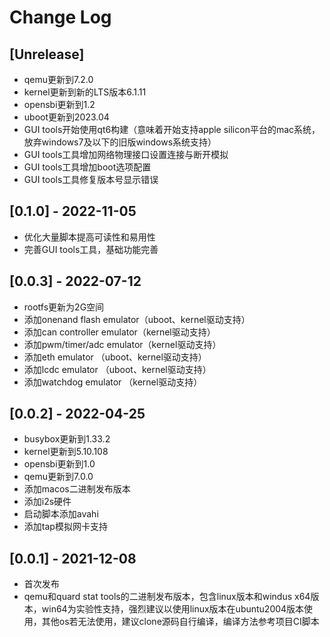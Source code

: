 # Change Log

## [Unrelease]

- qemu更新到7.2.0
- kernel更新到新的LTS版本6.1.11
- opensbi更新到1.2
- uboot更新到2023.04
- GUI tools开始使用qt6构建（意味着开始支持apple silicon平台的mac系统，放弃windows7及以下的旧版windows系统支持）
- GUI tools工具增加网络物理接口设置连接与断开模拟
- GUI tools工具增加boot选项配置
- GUI tools工具修复版本号显示错误

## [0.1.0] - 2022-11-05

- 优化大量脚本提高可读性和易用性
- 完善GUI tools工具，基础功能完善

## [0.0.3] - 2022-07-12

- rootfs更新为2G空间
- 添加onenand flash emulator（uboot、kernel驱动支持）
- 添加can controller emulator（kernel驱动支持）
- 添加pwm/timer/adc emulator（kernel驱动支持）
- 添加eth emulator （uboot、kernel驱动支持）
- 添加lcdc emulator （uboot、kernel驱动支持）
- 添加watchdog emulator （kernel驱动支持）

## [0.0.2] - 2022-04-25

- busybox更新到1.33.2
- kernel更新到5.10.108
- opensbi更新到1.0
- qemu更新到7.0.0
- 添加macos二进制发布版本
- 添加i2s硬件
- 启动脚本添加avahi
- 添加tap模拟网卡支持

## [0.0.1] - 2021-12-08

- 首次发布
- qemu和quard stat tools的二进制发布版本，包含linux版本和windus x64版本，win64为实验性支持，强烈建议以使用linux版本在ubuntu2004版本使用，其他os若无法使用，建议clone源码自行编译，编译方法参考项目CI脚本

